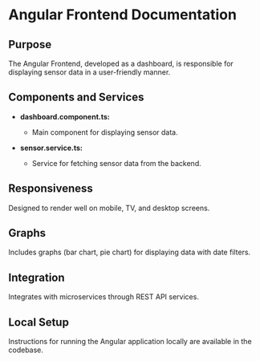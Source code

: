# Angular Frontend Documentation

## Purpose

The Angular Frontend, developed as a dashboard, is responsible for displaying sensor data in a user-friendly manner.

## Components and Services

- **dashboard.component.ts:**
  - Main component for displaying sensor data.
  
- **sensor.service.ts:**
  - Service for fetching sensor data from the backend.

## Responsiveness

Designed to render well on mobile, TV, and desktop screens.

## Graphs

Includes graphs (bar chart, pie chart) for displaying data with date filters.

## Integration

Integrates with microservices through REST API services.

## Local Setup

Instructions for running the Angular application locally are available in the codebase.

